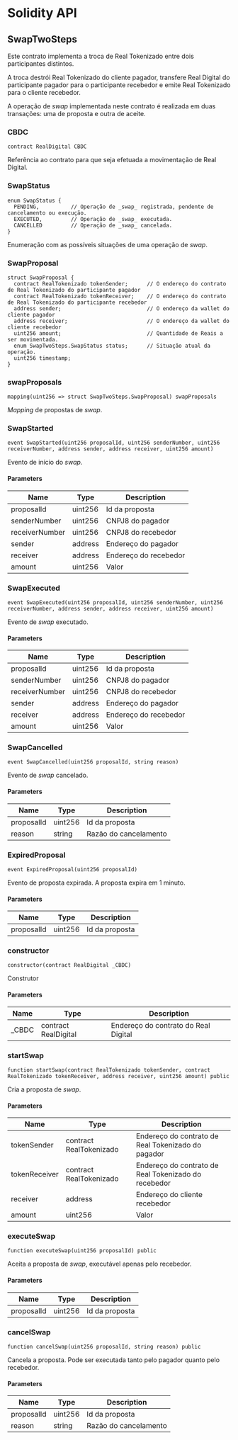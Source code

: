 # Solidity API

## SwapTwoSteps

Este contrato implementa a troca de Real Tokenizado entre dois participantes distintos.

A troca destrói Real Tokenizado do cliente pagador, transfere Real Digital do participante pagador para o participante recebedor e emite Real Tokenizado para o cliente recebedor.

A operação de _swap_ implementada neste contrato é realizada em duas transações: uma de proposta e outra de aceite.

### CBDC

```solidity
contract RealDigital CBDC
```

Referência ao contrato para que seja efetuada a movimentação de Real Digital.

### SwapStatus

```solidity
enum SwapStatus {
  PENDING,          // Operação de _swap_ registrada, pendente de cancelamento ou execução.
  EXECUTED,         // Operação de _swap_ executada.
  CANCELLED         // Operação de _swap_ cancelada.
}
```

Enumeração com as possíveis situações de uma operação de _swap_.

### SwapProposal

```solidity
struct SwapProposal {
  contract RealTokenizado tokenSender;      // O endereço do contrato de Real Tokenizado do participante pagador
  contract RealTokenizado tokenReceiver;    // O endereço do contrato de Real Tokenizado do participante recebedor
  address sender;                           // O endereço da wallet do cliente pagador
  address receiver;                         // O endereço da wallet do cliente recebedor
  uint256 amount;                           // Quantidade de Reais a ser movimentada.
  enum SwapTwoSteps.SwapStatus status;      // Situação atual da operação.
  uint256 timestamp;
}
```

### swapProposals

```solidity
mapping(uint256 => struct SwapTwoSteps.SwapProposal) swapProposals
```

_Mapping_ de propostas de _swap_.

### SwapStarted

```solidity
event SwapStarted(uint256 proposalId, uint256 senderNumber, uint256 receiverNumber, address sender, address receiver, uint256 amount)
```

Evento de início do _swap_.

#### Parameters

| Name           | Type    | Description           |
| -------------- | ------- | --------------------- |
| proposalId     | uint256 | Id da proposta        |
| senderNumber   | uint256 | CNPJ8 do pagador      |
| receiverNumber | uint256 | CNPJ8 do recebedor    |
| sender         | address | Endereço do pagador   |
| receiver       | address | Endereço do recebedor |
| amount         | uint256 | Valor                 |

### SwapExecuted

```solidity
event SwapExecuted(uint256 proposalId, uint256 senderNumber, uint256 receiverNumber, address sender, address receiver, uint256 amount)
```

Evento de _swap_ executado.

#### Parameters

| Name           | Type    | Description           |
| -------------- | ------- | --------------------- |
| proposalId     | uint256 | Id da proposta        |
| senderNumber   | uint256 | CNPJ8 do pagador      |
| receiverNumber | uint256 | CNPJ8 do recebedor    |
| sender         | address | Endereço do pagador   |
| receiver       | address | Endereço do recebedor |
| amount         | uint256 | Valor                 |

### SwapCancelled

```solidity
event SwapCancelled(uint256 proposalId, string reason)
```

Evento de _swap_ cancelado.

#### Parameters

| Name       | Type    | Description           |
| ---------- | ------- | --------------------- |
| proposalId | uint256 | Id da proposta        |
| reason     | string  | Razão do cancelamento |

### ExpiredProposal

```solidity
event ExpiredProposal(uint256 proposalId)
```

Evento de proposta expirada. A proposta expira em 1 minuto.

#### Parameters

| Name       | Type    | Description    |
| ---------- | ------- | -------------- |
| proposalId | uint256 | Id da proposta |

### constructor

```solidity
constructor(contract RealDigital _CBDC)
```

Construtor

#### Parameters

| Name   | Type                 | Description                          |
| ------ | -------------------- | ------------------------------------ |
| \_CBDC | contract RealDigital | Endereço do contrato do Real Digital |

### startSwap

```solidity
function startSwap(contract RealTokenizado tokenSender, contract RealTokenizado tokenReceiver, address receiver, uint256 amount) public
```

Cria a proposta de _swap_.

#### Parameters

| Name          | Type                    | Description                                          |
| ------------- | ----------------------- | ---------------------------------------------------- |
| tokenSender   | contract RealTokenizado | Endereço do contrato de Real Tokenizado do pagador   |
| tokenReceiver | contract RealTokenizado | Endereço do contrato de Real Tokenizado do recebedor |
| receiver      | address                 | Endereço do cliente recebedor                        |
| amount        | uint256                 | Valor                                                |

### executeSwap

```solidity
function executeSwap(uint256 proposalId) public
```

Aceita a proposta de _swap_, executável apenas pelo recebedor.

#### Parameters

| Name       | Type    | Description    |
| ---------- | ------- | -------------- |
| proposalId | uint256 | Id da proposta |

### cancelSwap

```solidity
function cancelSwap(uint256 proposalId, string reason) public
```

Cancela a proposta. Pode ser executada tanto pelo pagador quanto pelo recebedor.

#### Parameters

| Name       | Type    | Description           |
| ---------- | ------- | --------------------- |
| proposalId | uint256 | Id da proposta        |
| reason     | string  | Razão do cancelamento |
